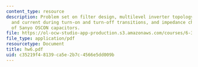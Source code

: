 ```yaml
---
content_type: resource
description: Problem set on filter design, multilevel inverter topology, device voltage
  and current during turn-on and turn-off transitions, and impedance characteristics
  of Sanyo OSCON capacitors.
file: https://ol-ocw-studio-app-production.s3.amazonaws.com/courses/6-334-power-electronics-spring-2007/c35219f48139ca5e2b7c4566e5dd009b_hw6.pdf
file_type: application/pdf
resourcetype: Document
title: hw6.pdf
uid: c35219f4-8139-ca5e-2b7c-4566e5dd009b
---
```

